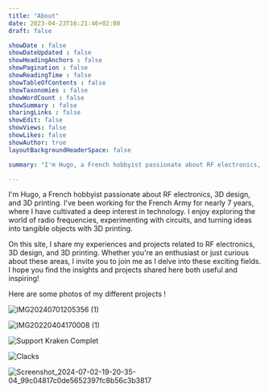 ```yaml
---
title: "About"
date: 2023-04-23T16:21:46+02:00
draft: false

showDate : false
showDateUpdated : false
showHeadingAnchors : false
showPagination : false
showReadingTime : false
showTableOfContents : false
showTaxonomies : false 
showWordCount : false
showSummary : false
sharingLinks : false
showEdit: false
showViews: false
showLikes: false
showAuthor: true
layoutBackgroundHeaderSpace: false

summary: "I'm Hugo, a French hobbyist passionate about RF electronics, 3D design, and 3D printing."

---
```


I'm Hugo, a French hobbyist passionate about RF electronics, 3D design, and 3D printing. I've been working for the French Army for nearly 7 years, where I have cultivated a deep interest in technology. I enjoy exploring the world of radio frequencies, experimenting with circuits, and turning ideas into tangible objects with 3D printing.

On this site, I share my experiences and projects related to RF electronics, 3D design, and 3D printing. Whether you're an enthusiast or just curious about these areas, I invite you to join me as I delve into these exciting fields. I hope you find the insights and projects shared here both useful and inspiring!

Here are some photos of my different projects !

![IMG20240701205356 (1)](https://github.com/HugoTronics/HugoTronics.github.io/assets/172842393/0a115397-1997-4086-8e4b-08be4c8f1e8e "Radio frequency filters")



![IMG20220404170008 (1)](https://github.com/HugoTronics/HugoTronics.github.io/assets/172842393/5569971e-98af-4793-b2ce-e1f48e1f132e "Design of a PCB with a mixer for transmission purposes")


![Support Kraken Complet](https://github.com/HugoTronics/HugoTronics.github.io/assets/172842393/a82cc602-61a0-4b0a-834c-f02f9b8cfb51 "3D design on SolidWorks of an antenna mast for radiogoniometry")


![Clacks](https://github.com/HugoTronics/HugoTronics.github.io/assets/172842393/0d6d3c0a-687b-406e-8b46-75e5ce516e2e "3D design of the XE300 (Puli) 4G LTE board")


![Screenshot_2024-07-02-19-20-35-04_99c04817c0de5652397fc8b56c3b3817](https://github.com/HugoTronics/HugoTronics.github.io/assets/172842393/c21bbfcb-1694-4046-9075-866a0c3332a0 "IFA antenna 2.4 GHz")
